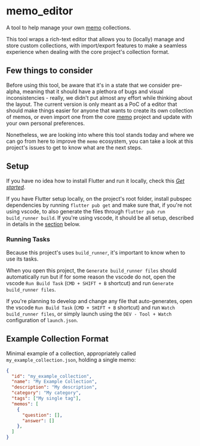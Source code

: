 # memo_editor

A tool to help manage your own [memo](https://github.com/olmps/memo) collections.

This tool wraps a rich-text editor that allows you to (locally) manage and store custom collections, with import/export
features to make a seamless experience when dealing with the core project's collection format.

## Few things to consider

Before using this tool, be aware that it's in a state that we consider pre-alpha, meaning that it should have a
plethora of bugs and visual inconsistencies - really, we didn't put almost any effort while thinking about the layout.
The current version is only meant as a PoC of a editor that should make things easier for anyone that wants to create
its own collection of memos, or even import one from the core [memo](https://github.com/olmps/memo) project and update
with your own personal preferences.

Nonetheless, we are looking into where this tool stands today and where we can go from here to improve the `memo`
ecosystem, you can take a look at this project's issues to get to know what are the next steps.

## Setup

If you have no idea how to install Flutter and run it locally, check this
[_Get started_](https://flutter.dev/docs/get-started/install).

If you have Flutter setup locally, on the project's root folder, install pubspec dependencies by running
`flutter pub get` and make sure that, if you're not using vscode, to also generate the files through
`flutter pub run build_runner build`. If you're using vscode, it should be all setup, described in details in the
[section](#running-tasks) below.

### Running Tasks

Because this project's uses `build_runner`, it's important to know when to use its tasks.

When you open this project, the `Generate build_runner files` should automatically run but if for some reason the vscode
do not, open the vscode `Run Build Task` (`CMD + SHIFT + B` shortcut) and run `Generate build_runner files`.

If you're planning to develop and change any file that auto-generates, open the vscode `Run Build Task`
(`CMD + SHIFT + B` shortcut) and run `Watch build_runner files`, or simply launch using the `DEV - Tool + Watch`
configuration of `launch.json`.

## Example Collection Format

Minimal example of a collection, appropriately called `my_example_collection.json`, holding a single memo:

```json
{
  "id": "my_example_collection",
  "name": "My Example Collection",
  "description": "My description",
  "category": "My category",
  "tags": ["My single tag"],
  "memos": [
    {
      "question": [],
      "answer": []
    },
  ]
}
```